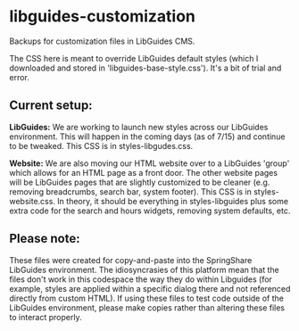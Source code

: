 # libguides-customization
Backups for customization files in LibGuides CMS. 

The CSS here is meant to override LibGuides default styles (which I downloaded and stored in 'libguides-base-style.css'). It's a bit of trial and error.

## Current setup:
**LibGuides:** We are working to launch new styles across our LibGuides environment. This will happen in the coming days (as of 7/15) and continue to be tweaked. This CSS is in styles-libgudes.css. 

**Website:** We are also moving our HTML website over to a LibGuides 'group' which allows for an HTML page as a front door. The other website pages will be LibGuides pages that are slightly customized to be cleaner (e.g. removing breadcrumbs, search bar, system footer). 
This CSS is in styles-website.css. In theory, it should be everything in styles-libguides plus some extra code for the search and hours widgets, removing system defaults, etc.


## Please note:
These files were created for copy-and-paste into the SpringShare LibGuides environment. The idiosyncrasies of this platform mean that the files don't work in this codespace the way they do within Libguides (for example, styles are applied within a specific dialog there and not referenced directly from custom HTML). If using these files to test code outside of the LibGuides environment, please make copies rather than altering these files to interact properly.

